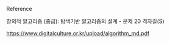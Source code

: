 Reference

창의적 알고리즘 (중급): 탐색기반 알고리즘의 설계  - 문제 20 격자길(S)

https://www.digitalculture.or.kr/upload/algorithm_md.pdf
